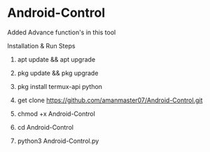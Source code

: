 # Android-Control

Added Advance function's in this tool

Installation & Run Steps

1. apt update && apt upgrade
   
2. pkg update && pkg upgrade
   
3. pkg install termux-api python
   
4. get clone https://github.com/amanmaster07/Android-Control.git
   
5. chmod +x Android-Control
    
6. cd Android-Control
    
7. python3 Android-Control.py
